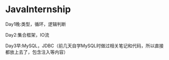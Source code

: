 # JavaInternship
Day1晚:类型，循环，逻辑判断

Day2:集合框架，IO流

Day3早:MySQL，JDBC（前几天自学MySQL时做过相关笔记和代码，所以直接都放上去了，包含注入等内容）
